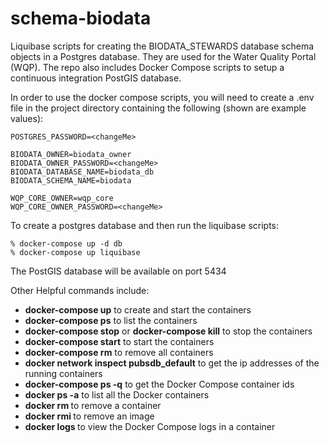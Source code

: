 # schema\-biodata


Liquibase scripts for creating the BIODATA\_STEWARDS database schema objects in a Postgres database. 
They are used for the Water Quality Portal (WQP). The repo also includes Docker Compose scripts to setup a continuous
integration PostGIS database.

In order to use the docker compose scripts, you will need to create a .env file in the project directory containing
the following (shown are example values):
```
POSTGRES_PASSWORD=<changeMe>

BIODATA_OWNER=biodata_owner
BIODATA_OWNER_PASSWORD=<changeMe>
BIODATA_DATABASE_NAME=biodata_db
BIODATA_SCHEMA_NAME=biodata

WQP_CORE_OWNER=wqp_core
WQP_CORE_OWNER_PASSWORD=<changeMe>

```

To create a postgres database and then run the liquibase scripts:
```
% docker-compose up -d db
% docker-compose up liquibase
```

The PostGIS database will be available on port 5434

Other Helpful commands include:
* __docker-compose up__ to create and start the containers
* __docker-compose ps__ to list the containers
* __docker-compose stop__ or __docker-compose kill__ to stop the containers
* __docker-compose start__ to start the containers
* __docker-compose rm__ to remove all containers
* __docker network inspect pubsdb_default__ to get the ip addresses of the running containers
* __docker-compose ps -q__ to get the Docker Compose container ids
* __docker ps -a__ to list all the Docker containers
* __docker rm <containerId>__ to remove a container
* __docker rmi <imageId>__ to remove an image
* __docker logs <containerID>__ to view the Docker Compose logs in a container

